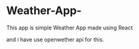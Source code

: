 # Weather-App-
This app is simple Weather App made using React

and i have use openwether api for this.

